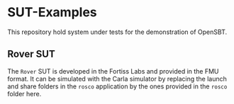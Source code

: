 # SUT-Examples

This repository hold system under tests for the demonstration of OpenSBT.

## Rover SUT

The `Rover` SUT is developed in the Fortiss Labs and provided in the FMU format.
It can be simulated with the Carla simulator by replacing the launch and share folders in the `rosco` application 
by the ones provided in the `rosco` folder here. 
